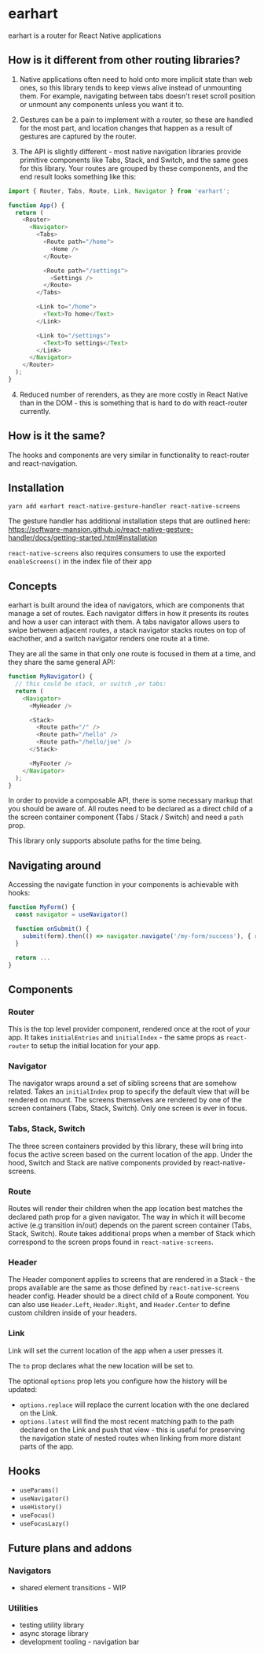 # earhart

earhart is a router for React Native applications

## How is it different from other routing libraries?

1. Native applications often need to hold onto more implicit state than web ones, so this library tends to keep views alive instead of unmounting them. For example, navigating between tabs doesn't reset scroll position or unmount any components unless you want it to.

2. Gestures can be a pain to implement with a router, so these are handled for the most part, and location changes that happen as a result of gestures are captured by the router.

3. The API is slightly different - most native navigation libraries provide primitive components like Tabs, Stack, and Switch, and the same goes for this library. Your routes are grouped by these components, and the end result looks something like this:

```javascript
import { Router, Tabs, Route, Link, Navigator } from 'earhart';

function App() {
  return (
    <Router>
      <Navigator>
        <Tabs>
          <Route path="/home">
            <Home />
          </Route>

          <Route path="/settings">
            <Settings />
          </Route>
        </Tabs>

        <Link to="/home">
          <Text>To home</Text>
        </Link>

        <Link to="/settings">
          <Text>To settings</Text>
        </Link>
      </Navigator>
    </Router>
  );
}
```

4. Reduced number of rerenders, as they are more costly in React Native than in the DOM - this is something that is hard to do with react-router currently.

## How is it the same?

The hooks and components are very similar in functionality to react-router and react-navigation.

## Installation

```bash
yarn add earhart react-native-gesture-handler react-native-screens
```

The gesture handler has additional installation steps that are outlined here:
https://software-mansion.github.io/react-native-gesture-handler/docs/getting-started.html#installation

`react-native-screens` also requires consumers to use the exported `enableScreens()` in the index file of their app

## Concepts

earhart is built around the idea of navigators, which are components that manage a set of routes. Each navigator differs in how it presents its routes and how a user can interact with them. A tabs navigator allows users to swipe between adjacent routes, a stack navigator stacks routes on top of eachother, and a switch navigator renders one route at a time.

They are all the same in that only one route is focused in them at a time, and they share the same general API:

```javascript
function MyNavigator() {
  // this could be stack, or switch ,or tabs:
  return (
    <Navigator>
      <MyHeader />

      <Stack>
        <Route path="/" />
        <Route path="/hello" />
        <Route path="/hello/joe" />
      </Stack>

      <MyFooter />
    </Navigator>
  );
}
```

In order to provide a composable API, there is some necessary markup that you should be aware of. All routes need to be declared as a direct child of a the screen container component (Tabs / Stack / Switch) and need a `path` prop.

This library only supports absolute paths for the time being.

## Navigating around

Accessing the navigate function in your components is achievable with hooks:

```javascript
function MyForm() {
  const navigator = useNavigator()

  function onSubmit() {
    submit(form).then(() => navigator.navigate('/my-form/success'), { replace: true })
  }

  return ...
}
```

## Components

### Router

This is the top level provider component, rendered once at the root of your app. It takes `initialEntries` and `initialIndex` - the same props as `react-router` to setup the initial location for your app.

### Navigator

The navigator wraps around a set of sibling screens that are somehow related. Takes an `initialIndex` prop to specify the default view that will be rendered on mount. The screens themselves are rendered by one of the screen containers (Tabs, Stack, Switch). Only one screen is ever in focus.

### Tabs, Stack, Switch

The three screen containers provided by this library, these will bring into focus the active screen based on the current location of the app. Under the hood, Switch and Stack are native components provided by react-native-screens.

### Route

Routes will render their children when the app location best matches the declared path prop for a given navigator.
The way in which it will become active (e.g transition in/out) depends on the parent screen container (Tabs, Stack, Switch). Route takes additional props when a member of Stack which correspond to the screen props found in `react-native-screens`.

### Header

The Header component applies to screens that are rendered in a Stack - the props available are the same as those defined by `react-native-screens` header config. Header should be a direct child of a Route component. You can also use `Header.Left`, `Header.Right`, and `Header.Center` to define custom children inside of your headers.

### Link

Link will set the current location of the app when a user presses it.

The `to` prop declares what the new location will be set to.

The optional `options` prop lets you configure how the history will be updated:

- `options.replace` will replace the current location with the one declared on the Link.
- `options.latest` will find the most recent matching path to the path declared on the Link and push that view - this is useful for preserving the navigation state of nested routes when linking from more distant parts of the app.

## Hooks

- `useParams()`
- `useNavigator()`
- `useHistory()`
- `useFocus()`
- `useFocusLazy()`

## Future plans and addons

### Navigators

- shared element transitions - WIP

### Utilities

- testing utility library
- async storage library
- development tooling - navigation bar
